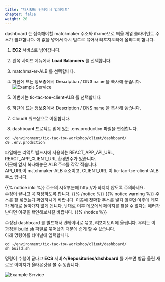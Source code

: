 ```yaml
---
title: "대시보드 컨테이너 업데이트"
chapter: false
weight: 20
---
```


dashboard 는 접속해야할 matchmaker 주소와 iframe으로 띄울 게임 클라이언트 주소가 필요합니다.
이 값을 넣어서 다시 빌드로 묶어서 리포지토리에 올리도록 합니다.

1. **EC2** 서비스로 넘어갑니다.
1. 왼쪽 사이드 메뉴에서 **Load Balancers** 를 선택햅니다.
1. matchmaker-ALB 를 선택합니다.
1. 하단에 뜨는 정보중에서 Description / DNS name 을 복사해 놓습니다. 
![Example Service](/images/tic-tac-toe/dashboard-rebuld-1.png)

1. 이번에는 tic-tac-toe-client-ALB 를 선택합니다.
1. 하단에 뜨는 정보중에서 Description / DNS name 을 복사해 놓습니다. 
1. Cloud9 워크샵으로 이동합니다.
1. dashboard 프로젝트 밑에 있는 .env.production 파일을 편집합니다.
```
cd ~/environment/tic-tac-toe-workshop/client/dashboard/
c9 .env.production
```

파일에는 리액트 빌드시에 사용하는 REACT_APP_API_URL, REACT_APP_CLIENT_URL 환경변수가 있습니다.<br>
이곳에 앞서 복사해놓은 ALB 주소를 각각 적습니다.<br>
API_URL이 matchmaker-ALB 주소이고, CLIENT_URL 이 tic-tac-toe-client-ALB 주소 입니다.

{{% notice info %}}
주소의 시작부분에 http://가 빠지지 않도록 주의하세요.<br>
수정이 끝나고 꼭 저장하도록 합니다.
{{% /notice %}}
{{% notice warning %}}
주소를 잘 넣었는지 확인하시기 바랍니다. 이곳에 정확한 주소를 넣지 않으면 이후에 데모가 제대로 돌아가지 않게 됩니다. 반대로 이후 데모에서 페이지를 찾을 수 없다는 에러가 난다면 이곳을 확인해보시길 바랍니다.
{{% /notice %}}

수정된 dashboard 를 빌드해서 컨테이너로 묶고, 리포지토리에 올립니다. 우리는 이 과정을 build.sh 파일로 묶어놨기 때문에 쉽게 할 수 있습니다.<br>
아래 명령어를 터미널에 입력합니다.
```
cd ~/environment/tic-tac-toe-workshop/client/dashboard/
sh build.sh
```

명령어 수행이 끝나고 **ECS** 서비스/**Repositories**/**dashboard** 를 가보면 방금 올린 새로운 이미지가 올라온것을 볼 수 있습니다.

![Example Service](/images/tic-tac-toe/dashboard-rebuld-2.png)